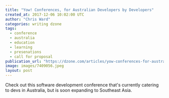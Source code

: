 ```yaml
---
title: "Yow! Conferences, for Australian Developers by Developers"
created_at: 2017-12-06 10:02:00 UTC
author: "Chris Ward"
categories: writing dzone
tags:
  - conference
  - australia
  - education
  - learning
  - presenations
  - call for proposal
publication_url: "https://dzone.com/articles/yow-conferences-for-australian-developers-by-devel"
image: images/7409056.jpeg
layout: post
---
```

Check out this software development conference that's currently catering to devs in Australia, but is soon expanding to Southeast Asia.


